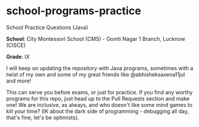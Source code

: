 # school-programs-practice
School Practice Questions (Java)

**School**: City Montessori School (CMS) - Gomti Nagar 1 Branch, Lucknow (CISCE)

**Grade**: IX

I will keep on updating the repository with Java programs, sometimes with a twist of my own and some of my great friends like @abhisheksaxena11jul and more!

This can serve you before exams, or just for practice. If you find any worthy programs for this repo, just head up to the Pull Requests section and make one! We are inclusive, as always, and who doesn't like some mind games to kill your time? (IK about the dark side of programming - debugging all day, that's fine, let's be optimists).
